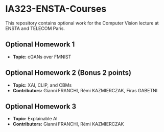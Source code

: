 # IA323-ENSTA-Courses

This repository contains optional work for the Computer Vision lecture at ENSTA and TELECOM Paris.

## Optional Homework 1
- **Topic:** cGANs over FMNIST

## Optional Homework 2 (Bonus 2 points)
- **Topic:** XAI, CLIP, and CBMs
- **Contributors:** Gianni FRANCHI, Rémi KAZMIERCZAK, Firas GABETNI

## Optional Homework 3
- **Topic:** Explainable AI
- **Contributors:** Gianni FRANCHI, Rémi KAZMIERCZAK
